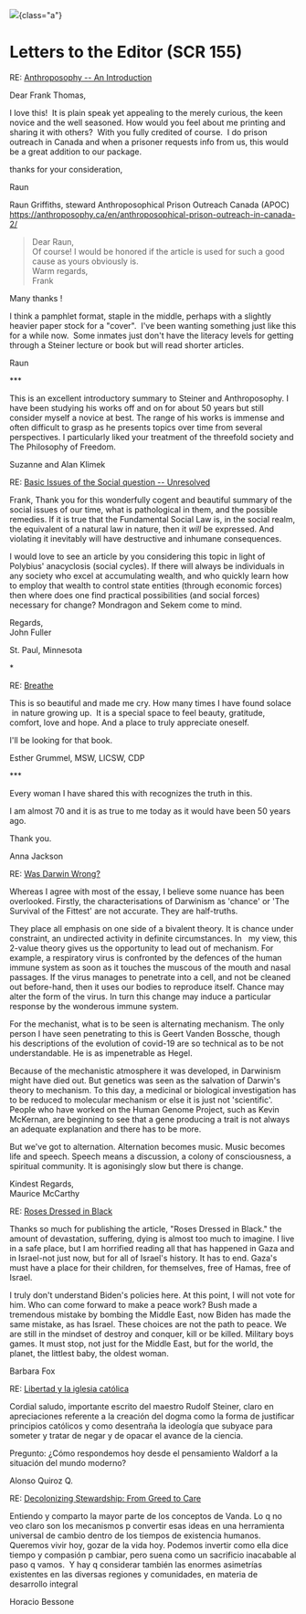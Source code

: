 ![](/goya-letter.jpg){class="a"}

# Letters to the Editor (SCR 155)

RE: [Anthroposophy -- An Introduction](https://southerncrossreview.org/155/fts-anthroposophy-introduction.html)

Dear Frank Thomas,

I love this!  It is plain speak yet appealing to the merely curious, the
keen novice and the well seasoned. How would you feel about me printing
and sharing it with others?  With you fully credited of course.  I do
prison outreach in Canada and when a prisoner requests info from us,
this would be a great addition to our package.

thanks for your consideration,

Raun

Raun Griffiths, steward
Anthroposophical Prison Outreach Canada (APOC)
<https://anthroposophy.ca/en/anthroposophical-prison-outreach-in-canada-2/>

> Dear Raun,\
> Of course! I would be honored if the article is used for such a good
> cause as yours obviously is.\
> Warm regards,\
> Frank

Many thanks ! 

I think a pamphlet format, staple in the middle, perhaps with a slightly
heavier paper stock for a \"cover\".  I\'ve been wanting something just
like this for a while now.  Some inmates just don\'t have the literacy
levels for getting through a Steiner lecture or book but will read
shorter articles.

Raun

\*\*\*

This is an excellent introductory summary to Steiner and Anthroposophy.
I have been studying his works off and on for about 50 years but still
consider myself a novice at best. The range of his works is immense and
often difficult to grasp as he presents topics over time from several
perspectives. I particularly liked your treatment of the threefold
society and The Philosophy of Freedom.

Suzanne and Alan Klimek

RE: [Basic Issues of the Social question -- Unresolved](https://southerncrossreview.org/155/fts-threefold.html)

Frank, Thank you for this wonderfully cogent and beautiful summary of
the social issues of our time, what is pathological in them, and the
possible remedies. If it is true that the Fundamental Social Law is, in
the social realm, the equivalent of a natural law in nature, then it
*will* be expressed. And violating it inevitably will have destructive
and inhumane consequences.

I would love to see an article by you considering this topic in light
of Polybius' anacyclosis (social cycles). If there will always be
individuals in any society who excel at accumulating wealth, and who
quickly learn how to employ that wealth to control state entities
(through economic forces) then where does one find practical
possibilities (and social forces) necessary for change? Mondragon and
Sekem come to mind.

Regards,\
John Fuller

St. Paul, Minnesota

\*

RE: [Breathe](https://southerncrossreview.org/141/hemsley-breathe.html)

This is so beautiful and made me cry. How many times I have found solace
 in nature growing up.  It is a special space to feel beauty, gratitude,
comfort, love and hope. And a place to truly appreciate oneself. 

I'll be looking for that book.

Esther Grummel, MSW, LICSW, CDP

\*\*\*

Every woman I have shared this with recognizes the truth in this.

I am almost 70 and it is as true to me today as it would have been 50
years ago.

Thank you.

Anna Jackson


RE: [Was Darwin Wrong?](https://southerncrossreview.org/154/cruse-darwin-wrong.html)

Whereas I agree with most of the essay, I believe some nuance has been
overlooked. Firstly, the characterisations of Darwinism as \'chance\' or
\'The Survival of the Fittest\' are not accurate. They are half-truths.

They place all emphasis on one side of a bivalent theory. It is chance
under constraint, an undirected activity in definite circumstances. In  
my view, this 2-value theory gives us the opportunity to lead out of
mechanism. For example, a respiratory virus is confronted by the
defences of the human immune system as soon as it touches the muscous of
the mouth and nasal passages. If the virus manages to penetrate into a
cell, and not be cleaned out before-hand, then it uses our bodies to
reproduce itself. Chance may alter the form of the virus. In turn this
change may induce a particular response by the wonderous immune system.

For the mechanist, what is to be seen is alternating mechanism. The only
person I have seen penetrating to this is Geert Vanden Bossche, though  
his descriptions of the evolution of covid-19 are so technical as to be
not understandable. He is as impenetrable as Hegel.

Because of the mechanistic atmosphere it was developed, in Darwinism
might have died out. But genetics was seen as the salvation of Darwin\'s
theory to mechanism. To this day, a medicinal or biological
investigation has to be reduced to molecular mechanism or else it is
just not \'scientific\'. People who have worked on the Human Genome Project,
such as Kevin McKernan, are beginning to see that a gene producing a
trait is not always an adequate explanation and there has to be more.  

But we\'ve got to alternation. Alternation becomes music. Music becomes
life and speech. Speech means a discussion, a colony of consciousness, a
spiritual community. It is agonisingly slow but there is change.

Kindest Regards,\
Maurice McCarthy

RE: [Roses Dressed in Black](https://southerncrossreview.org/155/theoharis-black-roses.html)

Thanks so much for publishing the article, "Roses Dressed in Black." the
amount of devastation, suffering, dying is almost too much to imagine. I
live in a safe place, but I am horrified reading all that has happened
in Gaza and in Israel-not just now, but for all of Israel's history. It
has to end. Gaza's must have a place for their children, for themselves,
free of Hamas, free of Israel.

I truly don't understand Biden's policies here. At this point, I will
not vote for him. Who can come forward to make a peace work? Bush made a
tremendous mistake by bombing the Middle East, now Biden has made the
same mistake, as has Israel. These choices are not the path to peace. We
are still in the mindset of destroy and conquer, kill or be killed.
Military boys games. It must stop, not just for the Middle East, but for
the world, the planet, the littlest baby, the oldest woman.

Barbara Fox

RE: [Libertad y la iglesia católica](https://southerncrossreview.org/76/steiner-catholicism-espanol.html)

Cordial saludo, importante escrito del maestro Rudolf Steiner, claro en
apreciaciones referente a la creación del dogma como la forma de
justificar principios católicos y como desentraña la ideología que
subyace para someter y tratar de negar y de opacar el avance de la
ciencia.

Pregunto: ¿Cómo respondemos hoy desde el pensamiento Waldorf a la
situación del mundo moderno?

Alonso Quiroz Q.

RE: [Decolonizing Stewardship: From Greed to Care](https://southerncrossreview.org/154/shiva-hafner-decolonizing.html)

Entiendo y comparto la mayor parte de los conceptos de Vanda. Lo q no
veo claro son los mecanismos p convertir esas ideas en una herramienta
universal de cambio dentro de los tiempos de existencia humanos.
Queremos vivir hoy, gozar de la vida hoy. Podemos invertir como ella
dice tiempo y compasión p cambiar, pero suena como un sacrificio
inacabable al paso q vamos.  Y hay q considerar también las enormes
asimetrías existentes en las diversas regiones y comunidades, en materia
de desarrollo integral

Horacio Bessone
